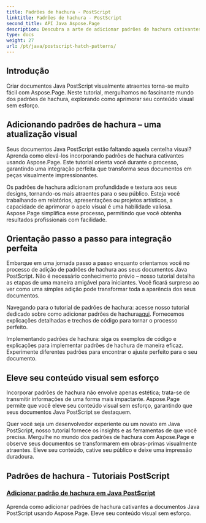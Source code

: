 ```yaml
---
title: Padrões de hachura - PostScript
linktitle: Padrões de hachura - PostScript
second_title: API Java Aspose.Page
description: Descubra a arte de adicionar padrões de hachura cativantes a documentos Java PostScript com Aspose.Page. Eleve o conteúdo visual sem esforço para obter um resultado impressionante.
type: docs
weight: 27
url: /pt/java/postscript-hatch-patterns/
---
```

## Introdução

Criar documentos Java PostScript visualmente atraentes torna-se muito fácil com Aspose.Page. Neste tutorial, mergulhamos no fascinante mundo dos padrões de hachura, explorando como aprimorar seu conteúdo visual sem esforço.

## Adicionando padrões de hachura – uma atualização visual
Seus documentos Java PostScript estão faltando aquela centelha visual? Aprenda como elevá-los incorporando padrões de hachura cativantes usando Aspose.Page. Este tutorial orienta você durante o processo, garantindo uma integração perfeita que transforma seus documentos em peças visualmente impressionantes.

Os padrões de hachura adicionam profundidade e textura aos seus designs, tornando-os mais atraentes para o seu público. Esteja você trabalhando em relatórios, apresentações ou projetos artísticos, a capacidade de aprimorar o apelo visual é uma habilidade valiosa. Aspose.Page simplifica esse processo, permitindo que você obtenha resultados profissionais com facilidade.

## Orientação passo a passo para integração perfeita
Embarque em uma jornada passo a passo enquanto orientamos você no processo de adição de padrões de hachura aos seus documentos Java PostScript. Não é necessário conhecimento prévio – nosso tutorial detalha as etapas de uma maneira amigável para iniciantes. Você ficará surpreso ao ver como uma simples adição pode transformar toda a aparência dos seus documentos.

Navegando para o tutorial de padrões de hachura: acesse nosso tutorial dedicado sobre como adicionar padrões de hachura[aqui](./add-hatch-pattern/). Fornecemos explicações detalhadas e trechos de código para tornar o processo perfeito.

Implementando padrões de hachura: siga os exemplos de código e explicações para implementar padrões de hachura de maneira eficaz. Experimente diferentes padrões para encontrar o ajuste perfeito para o seu documento.

## Eleve seu conteúdo visual sem esforço
Incorporar padrões de hachura não envolve apenas estética; trata-se de transmitir informações de uma forma mais impactante. Aspose.Page permite que você eleve seu conteúdo visual sem esforço, garantindo que seus documentos Java PostScript se destaquem.

Quer você seja um desenvolvedor experiente ou um novato em Java PostScript, nosso tutorial fornece os insights e as ferramentas de que você precisa. Mergulhe no mundo dos padrões de hachura com Aspose.Page e observe seus documentos se transformarem em obras-primas visualmente atraentes. Eleve seu conteúdo, cative seu público e deixe uma impressão duradoura.
## Padrões de hachura - Tutoriais PostScript
### [Adicionar padrão de hachura em Java PostScript](./add-hatch-pattern/)
Aprenda como adicionar padrões de hachura cativantes a documentos Java PostScript usando Aspose.Page. Eleve seu conteúdo visual sem esforço.